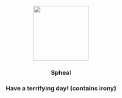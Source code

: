 <p align="center">
    <img src="https://raw.githubusercontent.com/PokeAPI/sprites/master/sprites/pokemon/363.png" width="150" height="150">
</p>
<h3 align="center"> <b>Spheal</b></h3>
<h3 align="center">Have a terrifying day! (contains irony)</h3>
